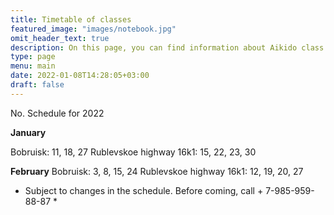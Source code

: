 ```yaml
---
title: Timetable of classes
featured_image: "images/notebook.jpg"
omit_header_text: true
description: On this page, you can find information about Aikido class schedules
type: page
menu: main
date: 2022-01-08T14:28:05+03:00
draft: false
---
```

No. Schedule for 2022


**January**

Bobruisk: 11, 18, 27
Rublevskoe highway 16k1: 15, 22, 23, 30

**February**
Bobruisk: 3, 8, 15, 24
Rublevskoe highway 16k1: 12, 19, 20, 27

* Subject to changes in the schedule. Before coming, call + 7-985-959-88-87 *
